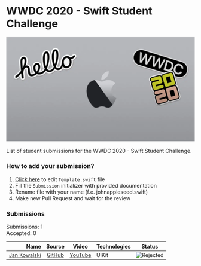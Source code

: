 # WWDC 2020 - Swift Student Challenge
![WWDC2020 Logo](logo.png)

List of student submissions for the WWDC 2020 - Swift Student Challenge.

### How to add your submission?
1. [Click here](https://github.com/SwiftStudentChallenge-Submissions/2020/edit/main/Template.swift) to edit `Template.swift` file
2. Fill the `Submission` initializer with provided documentation
3. Rename file with your name (f.e. johnappleseed.swift)
3. Make new Pull Request and wait for the review

### Submissions

Submissions: 1\
Accepted: 0

| Name | Source |    Video    | Technologies | Status |
|-----:|:------:|:-----------:|:-------------|:------:|
|[Jan Kowalski](www.example.com)|[GitHub](www.example.com)|[YouTube](www.example.com)|UIKit|![Rejected](https://img.shields.io/badge/rejected-firebrick?style=for-the-badge)|
